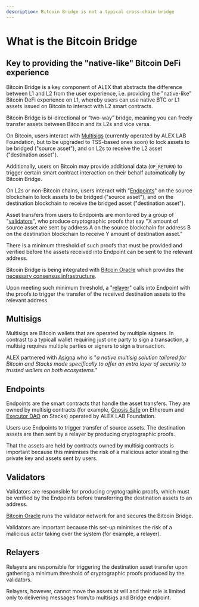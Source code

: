 ```yaml
---
description: Bitcoin Bridge is not a typical cross-chain bridge
---
```


# What is the Bitcoin Bridge

## Key to providing the "native-like" Bitcoin DeFi experience

Bitcoin Bridge is a key component of ALEX that abstracts the difference between L1 and L2 from the user experience, i.e. providing the "native-like” Bitcoin DeFi experience on L1, whereby users can use native BTC or L1 assets issued on Bitcoin to interact with L2 smart contracts.

Bitcoin Bridge is bi-directional or “two-way” bridge, meaning you can freely transfer assets between Bitcoin and its L2s and vice versa.

On Bitcoin, users interact with [Multisigs](what-is-the-bitcoin-bridge.md#multisigs) (currently operated by ALEX LAB Foundation, but to be upgraded to TSS-based ones soon) to lock assets to be bridged ("source asset"), and on L2s to receive the L2 asset ("destination asset").

Additionally, users on Bitcoin may provide additional data (`OP_RETURN`) to trigger certain smart contract interaction on their behalf automatically by Bitcoin Bridge.

On L2s or non-Bitcoin chains, users interact with "[Endpoints](what-is-the-bitcoin-bridge.md#endpoints)" on the source blockchain to lock assets to be bridged ("source asset"), and on the destination blockchain to receive the bridged asset ("destination asset").

Asset transfers from users to Endpoints are monitored by a group of "[validators](what-is-the-bitcoin-bridge.md#validators)", who produce cryptographic proofs that say "X amount of source asset are sent by address A on the source blockchain for address B on the destination blockchain to receive Y amount of destination asset."

There is a minimum threshold of such proofs that must be provided and verified before the assets received into Endpoint can be sent to the relevant address.

Bitcoin Bridge is being integrated with [Bitcoin Oracle](broken-reference) which provides the [necessary consensus infrastructure](../bitcoin-oracle/threshold-based-consensus/).

Upon meeting such minimum threshold, a "[relayer](what-is-the-bitcoin-bridge.md#relayers)" calls into Endpoint with the proofs to trigger the transfer of the received destination assets to the relevant address.

## Multisigs

Multisigs are Bitcoin wallets that are operated by multiple signers. In contrast to a typicall wallet requiring just one party to sign a transaction, a multisig requires multiple parties or signers to sign a transaction.

ALEX partnered with [Asigna](https://asigna.gitbook.io/asigna/introduction/about-asigna) who is "_a native multisig solution tailored for Bitcoin and Stacks made specifically to offer an extra layer of security to trusted wallets on both ecosystems._"

## Endpoints

Endpoints are the smart contracts that handle the asset transfers. They are owned by multisig contracts (for example, [Gnosis Safe](https://safe.global/) on Ethereum and [Executor DAO](https://explorer.stacks.co/txid/0xf4bd95ea0486e6a50ae632c613f1d72b2a5bbbc4211b494cd0f1d3443658544d?chain=mainnet) on Stacks) operated by ALEX LAB Foundation.

Users use Endpoints to trigger transfer of source assets. The destination assets are then sent by a relayer by producing cryptographic proofs.

That the assets are held by contracts owned by multisig contracts is important because this minimises the risk of a malicious actor stealing the private key and assets sent by users.

## Validators

Validators are responsible for producing cryptographic proofs, which must be verified by the Endpoints before transferring the destination assets to an address.&#x20;

[Bitcoin Oracle](broken-reference) runs the validator network for and secures the Bitcoin Bridge.

Validators are important because this set-up minimises the risk of a malicious actor taking over the system (for example, a relayer).

## Relayers

Relayers are responsible for triggering the destination asset transfer upon gathering a minimum threshold of cryptographic proofs produced by the validators.

Relayers, however, cannot move the assets at will and their role is limited only to delivering messages from/to multisigs and Bridge endpoint.

